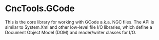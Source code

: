 # CncTools.GCode

This is the core library for working with GCode a.k.a. NGC files. The API is similar to System.Xml and other low-level file I/O libraries, which define a Document Object Model (DOM) and reader/writer classes for I/O.

